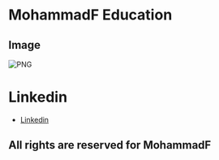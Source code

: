 
# MohammadF Education

## Image

![PNG](https://cdn.discordapp.com/attachments/749927065960317030/1104122371335536660/Screenshot_20230505_220723_Assignment.jpg)

# Linkedin

- [Linkedin](https://www.linkedin.com/in/mohammadf2/)

## All rights are reserved for MohammadF
